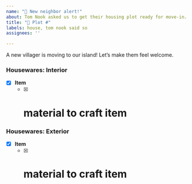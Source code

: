 ```yaml
---
name: "🏡 New neighbor alert!"
about: Tom Nook asked us to get their housing plot ready for move-in.
title: "🏡 Plot #"
labels: house, tom nook said so
assignees: ''

---
```


A new villager is moving to our island! Let’s make them feel welcome.

### Housewares: Interior
* [x] **Item**
  * [x] # material to craft item
### Housewares: Exterior
* [x] **Item**
  * [x] # material to craft item
